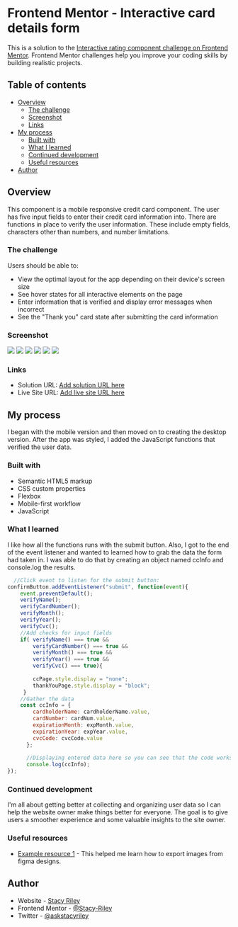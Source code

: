 # Frontend Mentor - Interactive card details form

This is a solution to the [Interactive rating component challenge on Frontend Mentor](https://www.frontendmentor.io/challenges/interactive-card-details-form-XpS8cKZDWw/hub). Frontend Mentor challenges help you improve your coding skills by building realistic projects. 

## Table of contents

- [Overview](#overview)
  - [The challenge](#the-challenge)
  - [Screenshot](#screenshot)
  - [Links](#links)
- [My process](#my-process)
  - [Built with](#built-with)
  - [What I learned](#what-i-learned)
  - [Continued development](#continued-development)
  - [Useful resources](#useful-resources)
- [Author](#author)

## Overview
This component is a mobile responsive credit card component. The user has five input fields to enter their credit card information into. There are functions in place to verify the user information. These include empty fields, characters other than numbers, and number limitations.

### The challenge

Users should be able to:

- View the optimal layout for the app depending on their device's screen size
- See hover states for all interactive elements on the page
- Enter information that is verified and display error messages when incorrect
- See the "Thank you" card state after submitting the card information

### Screenshot

![](./img/screenshot-mobile-start.png)
![](./img/screenshot-mobile-thank-you.png)
![](./img/screenshot-mobile-thank-you-console-log.png)
![](./img/screenshot-desktop-start.png)
![](./img/screenshot-desktop-error.png)
![](./img/screenshot-desktop-thank-you.png)

### Links

- Solution URL: [Add solution URL here](https://github.com/Stacy-Riley/interactive-card-details-form)
- Live Site URL: [Add live site URL here](https://stacy-riley.github.io/interactive-card-details-form/)

## My process
I began with the mobile version and then moved on to creating the desktop version. After the app was styled, I added the JavaScript functions that verified the user data.

### Built with

- Semantic HTML5 markup
- CSS custom properties
- Flexbox
- Mobile-first workflow
- JavaScript


### What I learned
I like how all the functions runs with the submit button.  Also, I got to the end of the event listener and wanted to learned how to grab the data the form had taken in.  I was able to do that by creating an object named ccInfo and console.log the results.

```js
  //Click event to listen for the submit button:
confirmButton.addEventListener("submit", function(event){
    event.preventDefault();
    verifyName();
    verifyCardNumber();
    verifyMonth();
    verifyYear();
    verifyCvc();
    //Add checks for input fields
    if( verifyName() === true && 
        verifyCardNumber() === true && 
        verifyMonth() === true && 
        verifyYear() === true &&
        verifyCvc() === true){
        
        ccPage.style.display = "none";
        thankYouPage.style.display = "block";
     } 
    //Gather the data
    const ccInfo = {
        cardholderName: cardholderName.value,
        cardNumber: cardNum.value,
        expirationMonth: expMonth.value,
        expirationYear: expYear.value,
        cvcCode: cvcCode.value
      };
      
      //Displaying entered data here so you can see that the code works:
      console.log(ccInfo);
});
```

### Continued development

I'm all about getting better at collecting and organizing user data so I can help the website owner make things better for everyone. The goal is to give users a smoother experience and some valuable insights to the site owner.


### Useful resources

- [Example resource 1](https://www.captain-design.com/blog/how-to-export-images-in-figma/#:~:text=Export%20Frames%20to%20JPG,and%20hit%20the%20Export%20button.) - This helped me learn how to export images from figma designs.

## Author

- Website - [Stacy Riley](https://www.createdbystacy.com)
- Frontend Mentor - [@Stacy-Riley](https://www.frontendmentor.io/profile/Stacy-Riley)
- Twitter - [@askstacyriley](https://twitter.com/AskStacyRiley)

